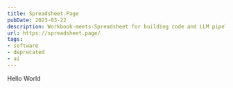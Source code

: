 ```yaml
---
title: Spreadsheet.Page
pubDate: 2023-03-22
description: Workbook-meets-Spreadsheet for building code and LLM pipelines
url: https://spreadsheet.page/
tags:
- software
- deprecated
- ai
---
```

Hello World